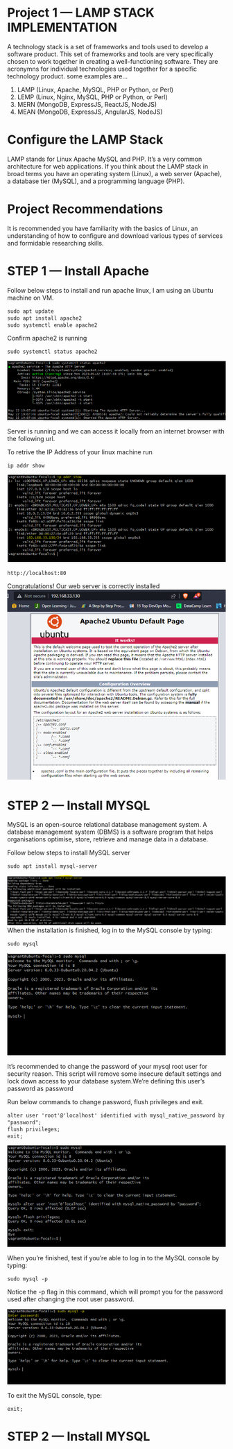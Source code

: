 # Project 1 — LAMP STACK IMPLEMENTATION

A technology stack is a set of frameworks and tools used to develop a software product. This set of frameworks and tools are very specifically chosen to work together in creating a well-functioning software. They are acronymns for individual technologies used together for a specific technology product. some examples are…

1. LAMP (Linux, Apache, MySQL, PHP or Python, or Perl)
2. LEMP (Linux, Nginx, MySQL, PHP or Python, or Perl)
3. MERN (MongoDB, ExpressJS, ReactJS, NodeJS)
4. MEAN (MongoDB, ExpressJS, AngularJS, NodeJS)

# Configure the LAMP Stack

LAMP stands for Linux Apache MySQL and PHP. It’s a very common architecture for web applications. If you think about the LAMP stack in broad terms you have an operating system (Linux), a web server (Apache), a database tier (MySQL), and a programming language (PHP). 

# Project Recommendations
It is recommended you have familiarity with the basics of Linux, an understanding of how to configure and download various types of services and formidable researching skills.

# STEP 1 — Install Apache

Follow below steps to install and run apache linux, I am using an Ubuntu machine on VM.

```
sudo apt update 
sudo apt install apache2 
sudo systemctl enable apache2
```

Confirm apache2 is running 

```
sudo systemctl status apache2
```
![Alt text](images/apache-running.PNG)

Server is running and we can access it locally from an internet browser with the following url. 

To retrive the IP Address of your linux machine run 

```
ip addr show
```
![Alt text](images/ip_addr.PNG)

```
http://localhost:80
```
Congratulations! Our web server is correctly installed
![Alt text](images/apache-browser.PNG)

# STEP 2 — Install MYSQL

MySQL is an open-source relational database management system. A database management system (DBMS) is a software program that helps organisations optimise, store, retrieve and manage data in a database.

Follow below steps to install MySQL server
```
sudo apt install mysql-server
```
![Alt text](images/mysql-install.PNG)
When the installation is finished, log in to the MySQL console by typing:

```
sudo mysql
```
![Alt text](images/mysql-running.PNG)

It’s recommended to change the password of your mysql root user for security reason. This script will remove some insecure default settings and lock down access to your database system.We’re defining this user’s password as password

Run below commands to change password, flush privileges and exit.

```
alter user 'root'@'localhost' identified with mysql_native_password by "password";
flush privileges;
exit;
```
![Alt text](images/mysql-sec.PNG)

When you’re finished, test if you’re able to log in to the MySQL console by typing:

```
sudo mysql -p
```

Notice the -p flag in this command, which will prompt you for the password used after changing the root user password.

![Alt text](images/mysql-confirm.PNG)

To exit the MySQL console, type:

```
exit;
```

# STEP 2 — Install MYSQL